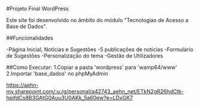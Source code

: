#Projeto Final WordPress

Este site foi desenvolvido no âmbito do módulo "Tecnologias de Acesso a Base de Dados".

##Funcionalidades

-Página Inicial, Notícias e Sugestões
-5 publicações de notícias
-Formulário de Sugestões
-Personalização do tema
-Gestão de Utilizadores

##Como Executar:
1.Copiar a pasta 'wordpress' para 'wamp64/www'
2.Importar 'base_dados' no phpMyAdmin

https://aehn-my.sharepoint.com/:u:/g/personal/a42743_aehn_net/ETkN2gR26hdCtk-hpifdCs8B3GAtG0Auu3U0AKk_5a60ew?e=LDxGK7
